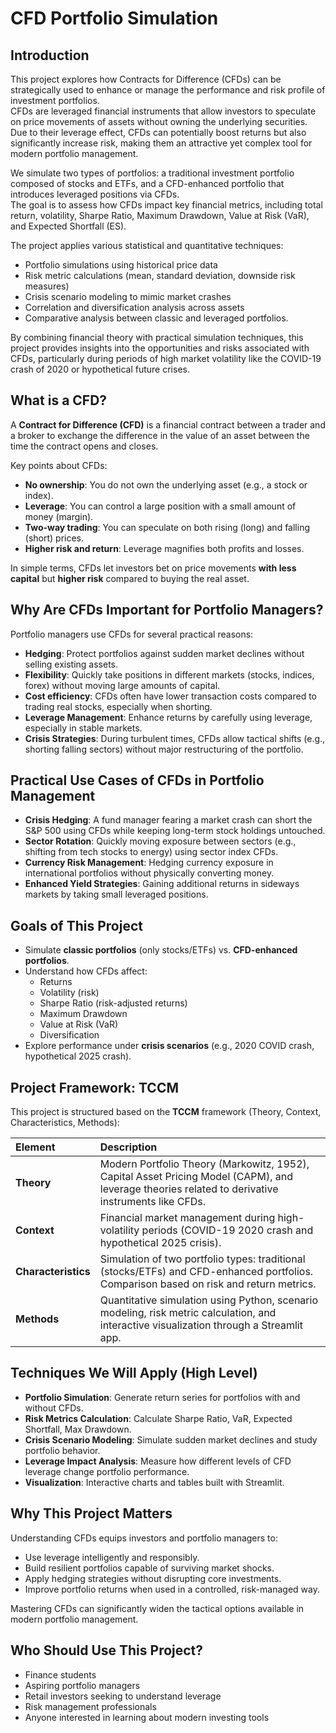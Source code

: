 # CFD Portfolio Simulation

## Introduction

This project explores how Contracts for Difference (CFDs) can be strategically used to enhance or manage the performance and risk profile of investment portfolios.  
CFDs are leveraged financial instruments that allow investors to speculate on price movements of assets without owning the underlying securities.  
Due to their leverage effect, CFDs can potentially boost returns but also significantly increase risk, making them an attractive yet complex tool for modern portfolio management.

We simulate two types of portfolios: a traditional investment portfolio composed of stocks and ETFs, and a CFD-enhanced portfolio that introduces leveraged positions via CFDs.  
The goal is to assess how CFDs impact key financial metrics, including total return, volatility, Sharpe Ratio, Maximum Drawdown, Value at Risk (VaR), and Expected Shortfall (ES).

The project applies various statistical and quantitative techniques:  
- Portfolio simulations using historical price data
- Risk metric calculations (mean, standard deviation, downside risk measures)
- Crisis scenario modeling to mimic market crashes
- Correlation and diversification analysis across assets
- Comparative analysis between classic and leveraged portfolios.

By combining financial theory with practical simulation techniques, this project provides insights into the opportunities and risks associated with CFDs, particularly during periods of high market volatility like the COVID-19 crash of 2020 or hypothetical future crises.


## What is a CFD?

A **Contract for Difference (CFD)** is a financial contract between a trader and a broker to exchange the difference in the value of an asset between the time the contract opens and closes.

Key points about CFDs:
- **No ownership**: You do not own the underlying asset (e.g., a stock or index).
- **Leverage**: You can control a large position with a small amount of money (margin).
- **Two-way trading**: You can speculate on both rising (long) and falling (short) prices.
- **Higher risk and return**: Leverage magnifies both profits and losses.

In simple terms, CFDs let investors bet on price movements **with less capital** but **higher risk** compared to buying the real asset.



## Why Are CFDs Important for Portfolio Managers?

Portfolio managers use CFDs for several practical reasons:

- **Hedging**: Protect portfolios against sudden market declines without selling existing assets.
- **Flexibility**: Quickly take positions in different markets (stocks, indices, forex) without moving large amounts of capital.
- **Cost efficiency**: CFDs often have lower transaction costs compared to trading real stocks, especially when shorting.
- **Leverage Management**: Enhance returns by carefully using leverage, especially in stable markets.
- **Crisis Strategies**: During turbulent times, CFDs allow tactical shifts (e.g., shorting falling sectors) without major restructuring of the portfolio.


## Practical Use Cases of CFDs in Portfolio Management

- **Crisis Hedging**: A fund manager fearing a market crash can short the S&P 500 using CFDs while keeping long-term stock holdings untouched.
- **Sector Rotation**: Quickly moving exposure between sectors (e.g., shifting from tech stocks to energy) using sector index CFDs.
- **Currency Risk Management**: Hedging currency exposure in international portfolios without physically converting money.
- **Enhanced Yield Strategies**: Gaining additional returns in sideways markets by taking small leveraged positions.



## Goals of This Project

- Simulate **classic portfolios** (only stocks/ETFs) vs. **CFD-enhanced portfolios**.
- Understand how CFDs affect:
  - Returns
  - Volatility (risk)
  - Sharpe Ratio (risk-adjusted returns)
  - Maximum Drawdown
  - Value at Risk (VaR)
  - Diversification
- Explore performance under **crisis scenarios** (e.g., 2020 COVID crash, hypothetical 2025 crash).



## Project Framework: TCCM

This project is structured based on the **TCCM** framework (Theory, Context, Characteristics, Methods):

| Element | Description |
|:---|:---|
| **Theory** | Modern Portfolio Theory (Markowitz, 1952), Capital Asset Pricing Model (CAPM), and leverage theories related to derivative instruments like CFDs. |
| **Context** | Financial market management during high-volatility periods (COVID-19 2020 crash and hypothetical 2025 crisis). |
| **Characteristics** | Simulation of two portfolio types: traditional (stocks/ETFs) and CFD-enhanced portfolios. Comparison based on risk and return metrics. |
| **Methods** | Quantitative simulation using Python, scenario modeling, risk metric calculation, and interactive visualization through a Streamlit app. |


## Techniques We Will Apply (High Level)

- **Portfolio Simulation**: Generate return series for portfolios with and without CFDs.
- **Risk Metrics Calculation**: Calculate Sharpe Ratio, VaR, Expected Shortfall, Max Drawdown.
- **Crisis Scenario Modeling**: Simulate sudden market declines and study portfolio behavior.
- **Leverage Impact Analysis**: Measure how different levels of CFD leverage change portfolio performance.
- **Visualization**: Interactive charts and tables built with Streamlit.



## Why This Project Matters

Understanding CFDs equips investors and portfolio managers to:
- Use leverage intelligently and responsibly.
- Build resilient portfolios capable of surviving market shocks.
- Apply hedging strategies without disrupting core investments.
- Improve portfolio returns when used in a controlled, risk-managed way.

Mastering CFDs can significantly widen the tactical options available in modern portfolio management.


## Who Should Use This Project?

- Finance students
- Aspiring portfolio managers
- Retail investors seeking to understand leverage
- Risk management professionals
- Anyone interested in learning about modern investing tools





